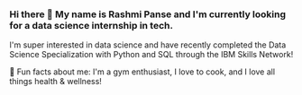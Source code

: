 ### Hi there 👋 My name is Rashmi Panse and I'm currently looking for a data science internship in tech.

I'm super interested in data science and have recently completed the Data Science Specialization with Python and SQL through the IBM Skills Network!

🌱 Fun facts about me: I'm a gym enthusiast, I love to cook, and I love all things health & wellness!

<!--
**rxshmi-p/rxshmi-p** is a ✨ _special_ ✨ repository because its `README.md` (this file) appears on your GitHub profile.

Here are some ideas to get you started:

- 🔭 I’m currently working on 
- 🌱 I’m currently learning 
- 👯 I’m looking to collaborate on ...
- 🤔 I’m looking for help with ...
- 💬 Ask me about ...
- 📫 How to reach me: ...
- 😄 Pronouns: ...
- ⚡ Fun fact: ...
-->

